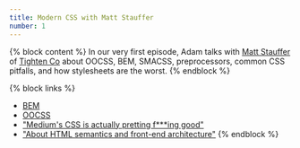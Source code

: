 ```yaml
---
title: Modern CSS with Matt Stauffer
number: 1
---
```


{% block content %}
In our very first episode, Adam talks with [Matt Stauffer](#) of [Tighten Co](http://tighten.co) about OOCSS, BEM, SMACSS, preprocessors, common CSS pitfalls, and how stylesheets are the worst.
{% endblock %}

{% block links %}
- [BEM](#)
- [OOCSS](#)
- ["Medium's CSS is actually pretting f***ing good"](#)
- ["About HTML semantics and front-end architecture"](#)
{% endblock %}
